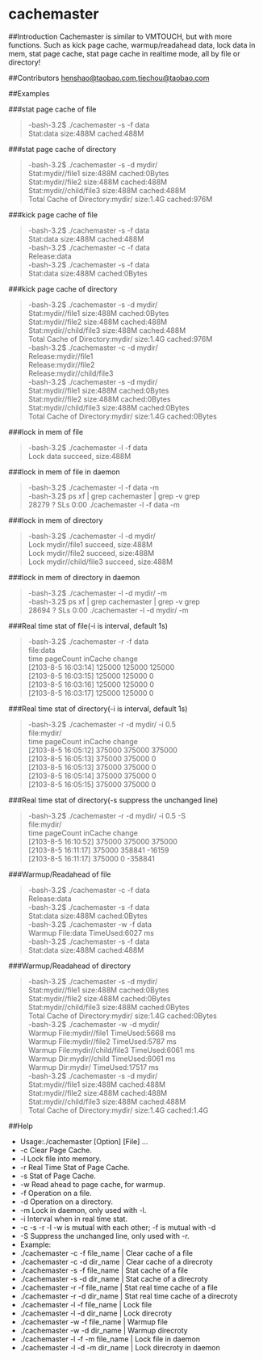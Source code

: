 cachemaster
===========

##Introduction
Cachemaster is similar to VMTOUCH, but with more functions. Such as kick page cache, warmup/readahead data, lock data in mem, stat page cache, stat page cache in realtime mode, all by file or directory! 

##Contributors
henshao@taobao.com,tiechou@taobao.com

##Examples

###stat page cache of file
>-bash-3.2$ ./cachemaster -s -f data  
>Stat:data size:488M cached:488M  

###stat page cache of directory
>-bash-3.2$ ./cachemaster -s -d mydir/  
>Stat:mydir//file1 size:488M cached:0Bytes  
>Stat:mydir//file2 size:488M cached:488M  
>Stat:mydir//child/file3 size:488M cached:488M  
>Total Cache of Directory:mydir/ size:1.4G cached:976M  

###kick page cache of file
>-bash-3.2$ ./cachemaster -s -f data  
>Stat:data size:488M cached:488M  
>-bash-3.2$ ./cachemaster -c -f data    
>Release:data  
>-bash-3.2$ ./cachemaster -s -f data   
>Stat:data size:488M cached:0Bytes  

###kick page cache of directory
>-bash-3.2$ ./cachemaster -s -d mydir/  
>Stat:mydir//file1 size:488M cached:0Bytes  
>Stat:mydir//file2 size:488M cached:488M  
>Stat:mydir//child/file3 size:488M cached:488M  
>Total Cache of Directory:mydir/ size:1.4G cached:976M  
>-bash-3.2$ ./cachemaster -c -d mydir/   
>Release:mydir//file1  
>Release:mydir//file2  
>Release:mydir//child/file3  
>-bash-3.2$ ./cachemaster -s -d mydir/  
>Stat:mydir//file1 size:488M cached:0Bytes  
>Stat:mydir//file2 size:488M cached:0Bytes  
>Stat:mydir//child/file3 size:488M cached:0Bytes  
>Total Cache of Directory:mydir/ size:1.4G cached:0Bytes  

###lock in mem of file
>-bash-3.2$ ./cachemaster -l -f data   
>Lock data succeed, size:488M  

###lock in mem of file in daemon
>-bash-3.2$ ./cachemaster -l -f data  -m  
>-bash-3.2$ ps xf | grep cachemaster | grep -v grep  
>28279 ?        SLs    0:00 ./cachemaster -l -f data -m  

###lock in mem of directory
>-bash-3.2$ ./cachemaster -l -d mydir/  
>Lock mydir//file1 succeed, size:488M  
>Lock mydir//file2 succeed, size:488M  
>Lock mydir//child/file3 succeed, size:488M  

###lock in mem of directory in daemon
>-bash-3.2$ ./cachemaster -l -d mydir/ -m  
>-bash-3.2$ ps xf | grep cachemaster | grep -v grep  
>28694 ?        SLs    0:00 ./cachemaster -l -d mydir/ -m  

###Real time stat of file(-i is interval, default 1s)
>-bash-3.2$ ./cachemaster -r -f data   
>file:data  
>time    pageCount       inCache change  
>[2103-8-5 16:03:14] 125000      125000  125000  
>[2103-8-5 16:03:15] 125000      125000  0  
>[2103-8-5 16:03:16] 125000      125000  0  
>[2103-8-5 16:03:17] 125000      125000  0  

###Real time stat of directory(-i is interval, default 1s)
>-bash-3.2$ ./cachemaster -r -d mydir/ -i 0.5  
>file:mydir/  
>time    pageCount       inCache change  
>[2103-8-5 16:05:12] 375000      375000  375000  
>[2103-8-5 16:05:13] 375000      375000  0  
>[2103-8-5 16:05:13] 375000      375000  0  
>[2103-8-5 16:05:14] 375000      375000  0  
>[2103-8-5 16:05:15] 375000      375000  0  

###Real time stat of directory(-s suppress the unchanged line)
>-bash-3.2$ ./cachemaster -r -d mydir/ -i 0.5 -S   
>file:mydir/  
>time    pageCount       inCache change  
>[2103-8-5 16:10:52] 375000      375000  375000  
>[2103-8-5 16:11:17] 375000      358841  -16159  
>[2103-8-5 16:11:17] 375000      0       -358841  

###Warmup/Readahead of file
>-bash-3.2$ ./cachemaster -c -f data   
>Release:data  
>-bash-3.2$ ./cachemaster -s -f data    
>Stat:data size:488M cached:0Bytes  
>-bash-3.2$ ./cachemaster -w -f data    
>Warmup File:data TimeUsed:6027 ms  
>-bash-3.2$ ./cachemaster -s -f data   
>Stat:data size:488M cached:488M  

###Warmup/Readahead of directory
>-bash-3.2$ ./cachemaster -s -d mydir/  
>Stat:mydir//file1 size:488M cached:0Bytes  
>Stat:mydir//file2 size:488M cached:0Bytes  
>Stat:mydir//child/file3 size:488M cached:0Bytes  
>Total Cache of Directory:mydir/ size:1.4G cached:0Bytes  
>-bash-3.2$ ./cachemaster -w -d mydir/   
>Warmup File:mydir//file1 TimeUsed:5668 ms  
>Warmup File:mydir//file2 TimeUsed:5787 ms  
>Warmup File:mydir//child/file3 TimeUsed:6061 ms  
>Warmup Dir:mydir//child TimeUsed:6061 ms  
>Warmup Dir:mydir/ TimeUsed:17517 ms  
>-bash-3.2$ ./cachemaster -s -d mydir/  
>Stat:mydir//file1 size:488M cached:488M  
>Stat:mydir//file2 size:488M cached:488M  
>Stat:mydir//child/file3 size:488M cached:488M  
>Total Cache of Directory:mydir/ size:1.4G cached:1.4G  

##Help
*   Usage:./cachemaster [Option] [File] ...
*   -c Clear Page Cache.
*   -l Lock file into memory.
*   -r Real Time Stat of Page Cache.
*   -s Stat of Page Cache.
*   -w Read ahead to page cache, for warmup.
*   -f Operation on a file.
*   -d Operation on a directory.
*   -m Lock in daemon, only used with -l.
*   -i Interval when in real time stat.
*   -c -s -r -l -w is mutual with each other; -f is mutual with -d
*   -S Suppress the unchanged line, only used with -r.
*   Example:
*   ./cachemaster -c -f file_name | Clear cache of a file
*   ./cachemaster -c -d dir_name | Clear cache of a direcroty
*   ./cachemaster -s -f file_name | Stat cache of a file
*   ./cachemaster -s -d dir_name | Stat cache of a direcroty
*   ./cachemaster -r -f file_name | Stat real time cache of a file
*   ./cachemaster -r -d dir_name | Stat real time cache of a direcroty
*   ./cachemaster -l -f file_name | Lock file
*   ./cachemaster -l -d dir_name | Lock  direcroty
*   ./cachemaster -w -f file_name | Warmup file
*   ./cachemaster -w -d dir_name | Warmup  direcroty
*   ./cachemaster -l -f -m file_name | Lock file in daemon
*   ./cachemaster -l -d -m dir_name | Lock direcroty in daemon
